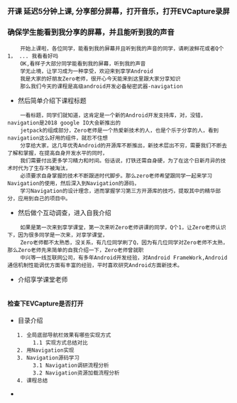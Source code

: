 ### 开课 延迟5分钟上课, 分享部分屏幕，打开音乐，打开EVCapture录屏
### 确保学生能看到我分享的屏幕，并且能听到我的声音
```
    开始上课啦，各位同学，能看到我的屏幕并且听到我的声音的同学，请刷波鲜花或者Q个1， ... 我看看好吗
    OK,看样子大部分同学能看到我的屏幕，听到我的声音
    学无止境，让学习成为一种享受，欢迎来到享学Android
    我是大家的好朋友Zero老师，很开心今天能来到这里跟大家分享知识
    那么我们今天的课程是高级android开发必备秘密武器-navigation
```
* 然后简单介绍下课程标题
```
    一看标题，同学们就知道，这肯定是一个新的Android开发支持库，对，没错，navigation是2018 google IO大会新推出的
    jetpack的组成部分，Zero老师是一个热爱新技术的人，也是个乐于分享的人，看到navigation这么好用的组件，就忍不住想
    分享给大家，这几年优秀Android的开源库不断推出，新技术层出不穷，需要我们不断去了解和掌握，在提高自身开发水平的同时，
    我们需要付出更多学习精力和时间。俗话说，打铁还需自身硬，为了在这个日新月异的技术时代为了生存不被淘汰，
    必须要求自身掌握的技术不断跟进时代脚步。那么zero老师希望跟同学一起来学习Navigation的使用，然后深入到Navigation的源码，
    学习Navigation的设计理念，进而掌握学习第三方开源库的技巧，提取其中的精华部分，应用到自己的项目中。
```
* 然后做个互动调查，进入自我介绍
```
    如果是第一次来到享学课堂，第一次来听Zero老师讲课的同学，Q个1，让Zero老师认识下，因为很多同学是一次来，对享学课堂，
    Zero老师都不太熟悉，没关系，有几位同学刷了Q，因为有几位同学对Zero老师不太熟，那么Zero老师先来简单的自我介绍一下，Zero老师曾就职
    中兴等一线互联网公司，有多年Android开发经验，对Android FrameWork,Android通信机制性能调优方面有丰富的经验，平时喜欢研究Android方面新技术。
```
* 介绍享学课堂老师
```

```
#### 检查下EVCapture是否打开
* 目录介绍
```
   1. 全局底部导航栏效果有哪些实现方式
        1.1 实现方式总结对比
   2. 用Navigation实现
   3. Navigation源码学习
        3.1 Navigation调研流程分析
        3.2 Navigation资源加载流程分析
   4. 课程总结
```
*
